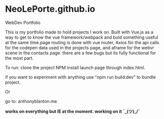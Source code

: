 # NeoLePorte.github.io
WebDev Portfolio

This is my portfolio made to hold projects I work on. Built with Vue.js as a way to get to know the vue framework/webpack
and buld something useful at the same time.page routing is done with vue router,  Axios for the api calls for the codepen data used in the projects page, and aframe for the webvr scene in the contacts page. there are a few bugs but its fully functional for the most part.

To run: 
clone the project
NPM install
 launch page through index.html.

if you want to experiment with anything use "npm run build:dev" to bundle project.

Or

go to: anthonyblanton.me

**works on everything but IE at the moment. working on it ¯\_(ツ)_/¯**